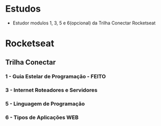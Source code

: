 # Estudos

- Estudor modulos 1, 3, 5 e 6(opcional) da Trilha Conectar Rocketseat

# Rocketseat
## Trilha Conectar
### 1 - Guia Estelar de Programação - FEITO
### 3 - Internet Roteadores e Servidores
### 5 - Linguagem de Programação
### 6 - Tipos de Aplicações WEB
